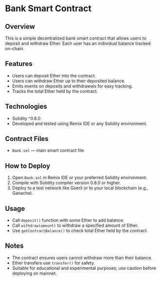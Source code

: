 # Bank Smart Contract

## Overview
This is a simple decentralized bank smart contract that allows users to deposit and withdraw Ether. Each user has an individual balance tracked on-chain.

## Features
- Users can deposit Ether into the contract.
- Users can withdraw Ether up to their deposited balance.
- Emits events on deposits and withdrawals for easy tracking.
- Tracks the total Ether held by the contract.

## Technologies
- Solidity ^0.8.0
- Developed and tested using Remix IDE or any Solidity environment.

## Contract Files
- `Bank.sol` — main smart contract file

## How to Deploy
1. Open `Bank.sol` in Remix IDE or your preferred Solidity environment.
2. Compile with Solidity compiler version 0.8.0 or higher.
3. Deploy to a test network like Goerli or to your local blockchain (e.g., Ganache).

## Usage
- Call `deposit()` function with some Ether to add balance.
- Call `withdraw(amount)` to withdraw a specified amount of Ether.
- Use `getContractBalance()` to check total Ether held by the contract.

## Notes
- The contract ensures users cannot withdraw more than their balance.
- Ether transfers use `transfer()` for safety.
- Suitable for educational and experimental purposes; use caution before deploying on mainnet.
